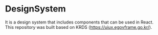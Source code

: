 # DesignSystem
It is a design system that includes components that can be used in React. This repository was built based on KRDS (https://uiux.egovframe.go.kr/).
